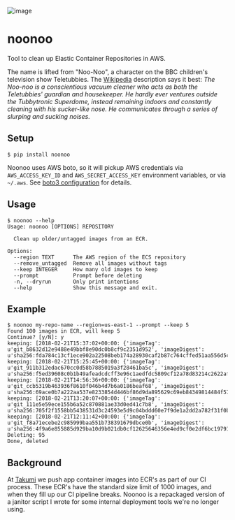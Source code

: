![image](https://user-images.githubusercontent.com/1097582/36531350-6f72a148-17b5-11e8-8a0b-0da69bd3217e.png)

# noonoo

Tool to clean up Elastic Container Repositories in AWS.

The name is lifted from "Noo-Noo", a character on the BBC children's television show Teletubbies.  The [Wikipedia](https://en.wikipedia.org/wiki/Teletubbies#Supporting_characters) description says it best:
*The Noo-noo is a conscientious vacuum cleaner who acts as both the Teletubbies' guardian and housekeeper. He hardly ever ventures outside the Tubbytronic Superdome, instead remaining indoors and constantly cleaning with his sucker-like nose. He communicates through a series of slurping and sucking noises.*


## Setup

    $ pip install noonoo

Noonoo uses AWS boto, so it will pickup AWS credentials via `AWS_ACCESS_KEY_ID` and `AWS_SECRET_ACCESS_KEY` environment variables, or via `~/.aws`. See [boto3 configuration](https://boto3.readthedocs.io/en/latest/guide/configuration.html) for details.


## Usage

    $ noonoo --help
    Usage: noonoo [OPTIONS] REPOSITORY

      Clean up older/untagged images from an ECR.

    Options:
      --region TEXT      The AWS region of the ECS repository
      --remove_untagged  Remove all images without tags
      --keep INTEGER     How many old images to keep
      --prompt           Prompt before deleting
      -n, --dryrun       Only print intentions
      --help             Show this message and exit.


## Example

    $ noonoo my-repo-name --region=us-east-1 --prompt --keep 5
    Found 100 images in ECR, will keep 5
    Continue? [y/N]: y
    keeping: [2018-02-21T15:37:02+00:00: {'imageTag': u'git_b8632d12e9488e49bbf8e90dc0b8cf9c2351d952', 'imageDigest': u'sha256:fda784c13cf1ece902a22508beb174a28930caf2b87c764cffed51aa556d5c9c'}]
    keeping: [2018-02-21T15:25:45+00:00: {'imageTag': u'git_911b312edac670cc0d58b7885019a3f28461ba5c', 'imageDigest': u'sha256:f5ed39608c0b1b49afeadcdcff3e96c1aedfdc5809cf12a78d83214c2622af9a'}]
    keeping: [2018-02-21T14:56:36+00:00: {'imageTag': u'git_ccb5319b463936f8610f046b4d7b6a0186beaf68', 'imageDigest': u'sha256:69ace0b7a222aa537e8233854d446bf86d9da895629c69eb84349814484f573d'}]
    keeping: [2018-02-21T13:20:07+00:00: {'imageTag': u'git_111e5e59ece155b6a52c870881ae33d0ed41c7b8', 'imageDigest': u'sha256:705f2f1558bb5438531d3c24593e5d9c04bddd60e7f9de1a2dd2a782f31f0bb7'}]
    keeping: [2018-02-21T12:11:42+00:00: {'imageTag': u'git_f8a71ecebe2c985999baa551b738391679dbce0b', 'imageDigest': u'sha256:4f9a6e855885d929ba10d9b021db0cf12625646356e4ed9cf0e2df6bc1979107'}]
    Deleting: 95
    Done, deleted


## Background

At [Takumi](https://github.com/TakumiHQ) we push app container images into ECR's as part of our CI process.  These ECR's have the standard size limit of 1000 images, and when they fill up our CI pipeline breaks. Noonoo
is a repackaged version of a janitor script I wrote for some internal deployment tools we're no longer using.
